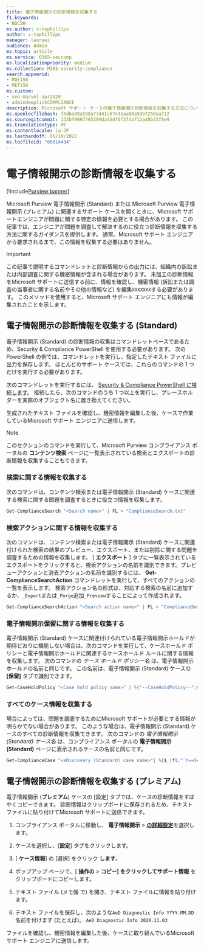 ```yaml
---
title: 電子情報開示の診断情報を収集する
f1.keywords:
- NOCSH
ms.author: v-tophillips
author: v-tophillips
manager: laurawi
audience: Admin
ms.topic: article
ms.service: O365-seccomp
ms.localizationpriority: medium
ms.collection: M365-security-compliance
search.appverid:
- MOE150
- MET150
ms.custom:
- seo-marvel-apr2020
- admindeeplinkCOMPLIANCE
description: Microsoft サポート ケースの電子情報開示診断情報を収集する方法について説明します。
ms.openlocfilehash: f5dba88a598a73441c67e3eaa08a59b7258ea712
ms.sourcegitcommit: 133bf9097785309da45df6f374a712a48b33f8e9
ms.translationtype: MT
ms.contentlocale: ja-JP
ms.lasthandoff: 06/10/2022
ms.locfileid: "66014434"
---
```

# <a name="collect-ediscovery-diagnostic-information"></a>電子情報開示の診断情報を収集する

[!include[Purview banner](../includes/purview-rebrand-banner.md)]

Microsoft Purview 電子情報開示 (Standard) または Microsoft Purview 電子情報開示 (プレミアム) に関連するサポート ケースを開くときに、Microsoft サポートエンジニアが問題に関する特定の情報を必要とする場合があります。 この記事では、エンジニアが問題を調査して解決するのに役立つ診断情報を収集する方法に関するガイダンスを提供します。 通常、Microsoft サポート エンジニアから要求されるまで、この情報を収集する必要はありません。

> [!IMPORTANT]
> この記事で説明するコマンドレットと診断情報からの出力には、組織内の訴訟または内部調査に関する機密情報が含まれる場合があります。 未加工の診断情報をMicrosoft サポートに送信する前に、情報を確認し、機密情報 (訴訟または調査の当事者に関する名前やその他の情報など) を編集`XXXXXXX`する必要があります。 このメソッドを使用すると、Microsoft サポート エンジニアにも情報が編集されたことを示します。

## <a name="collect-diagnostic-information-for-ediscovery-standard"></a>電子情報開示の診断情報を収集する (Standard)

電子情報開示 (Standard) の診断情報の収集はコマンドレットベースであるため、Security & Compliance PowerShell を使用する必要があります。 次の PowerShell の例では、コマンドレットを実行し、指定したテキスト ファイルに出力を保存します。 ほとんどのサポート ケースでは、これらのコマンドの 1 つだけを実行する必要があります。

次のコマンドレットを実行するには、 [Security & Compliance PowerShell に接続します</span>](/powershell/exchange/connect-to-scc-powershell)。 接続したら、次のコマンドのうち 1 つ以上を実行し、プレースホルダーを実際のオブジェクト名に置き換えてください。

生成されたテキスト ファイルを確認し、機密情報を編集した後、ケースで作業しているMicrosoft サポート エンジニアに送信します。

> [!NOTE]
> このセクションのコマンドを実行して、Microsoft Purview コンプライアンス ポータルの **コンテンツ検索** ページに一覧表示されている検索とエクスポートの診断情報を収集することもできます。

### <a name="collect-information-about-searches"></a>検索に関する情報を収集する

次のコマンドは、コンテンツ検索または電子情報開示 (Standard) ケースに関連する検索に関する問題を調査するときに役立つ情報を収集します。

```powershell
Get-ComplianceSearch "<Search name>" | FL > "ComplianceSearch.txt"
```

### <a name="collect-information-about-search-actions"></a>検索アクションに関する情報を収集する

次のコマンドは、コンテンツ検索または電子情報開示 (Standard) ケースに関連付けられた検索の結果のプレビュー、エクスポート、または削除に関する問題を調査するための情報を収集します。 [ **エクスポート** ] タブに一覧表示されているエクスポートをクリックすると、検索アクションの名前を識別できます。プレビューアクションと消去アクションの名前を識別するには、 **Get-ComplianceSearchAction** コマンドレットを実行して、すべてのアクションの一覧を表示します。 検索アクション名の形式は、対応する検索の名前に追加するか、`_Export`または`_Purge`追加`_Preview`することによって作成されます。

```powershell
Get-ComplianceSearchAction "<Search action name>" | FL > "ComplianceSearchAction.txt"
```

### <a name="collect-information-about-ediscovery-holds"></a>電子情報開示保留に関する情報を収集する

電子情報開示 (Standard) ケースに関連付けられている電子情報開示ホールドが期待どおりに機能しない場合は、次のコマンドを実行して、ケースホールド ポリシーと電子情報開示ホールドに関連するケースホールド ルールに関する情報を収集します。 次のコマンドの *ケース ホールド ポリシー名* は、電子情報開示ホールドの名前と同じです。 この名前は、電子情報開示 (Standard) ケースの **[保留]** タブで識別できます。

```powershell
Get-CaseHoldPolicy "<Case hold policy name>" | %{"--CaseHoldPolicy--";$_|FL;"--CaseHoldRule--";Get-CaseHoldRule -Policy $_.Name | FL} > "eDiscoveryCaseHold.txt"
```

### <a name="collect-all-case-information"></a>すべてのケース情報を収集する

場合によっては、問題を調査するためにMicrosoft サポートが必要とする情報が明らかでない場合があります。 このような場合は、電子情報開示 (Standard) ケースのすべての診断情報を収集できます。 次のコマンドの *電子情報開示 (Standard) ケース名* は、コンプライアンス ポータルの **電子情報開示 (Standard)** ページに表示されるケースの名前と同じです。

```powershell
Get-ComplianceCase "<eDiscovery (Standard) case name>"| %{$_|fl;"`t==Searches==";Get-ComplianceSearch -Case $_.Name | FL;"`t==Search Actions==";Get-ComplianceSearchAction -Case $_.Name |FL;"`t==Holds==";Get-CaseHoldPolicy -Case $_.Name | %{$_|FL;"`t`t ==$($_.Name) Rules==";Get-CaseHoldRule -Policy $_.Name | FL}} > "eDiscoveryCase.txt"
```

## <a name="collect-diagnostic-information-for-ediscovery-premium"></a>電子情報開示の診断情報を収集する (プレミアム)

電子情報開示 (**プレミアム**) ケースの [設定] タブでは、ケースの診断情報をすばやくコピーできます。 診断情報はクリップボードに保存されるため、テキスト ファイルに貼り付けてMicrosoft サポートに送信できます。

1. コンプライアンス ポータルに移動し、 **電子情報開示** > <a href="https://go.microsoft.com/fwlink/p/?linkid=2174006" target="_blank">**の詳細設定**</a>を選択します。

2. ケースを選択し、[**設定**] タブをクリックします。

3. [ **ケース情報**] の [選択] をクリック **します**。

4. ポップアップ ページで、[ **操作の** > **コピー] をクリックしてサポート情報** をクリップボードにコピーします。

5. テキスト ファイル (メモ帳 で) を開き、テキスト ファイルに情報を貼り付けます。

6. テキスト ファイルを保存し、次のような`AeD Diagnostic Info YYYY.MM.DD`名前を付けます (たとえば)。 `AeD Diagnostic Info 2020.11.03`

ファイルを確認し、機密情報を編集した後、ケースに取り組んでいるMicrosoft サポート エンジニアに送信します。
